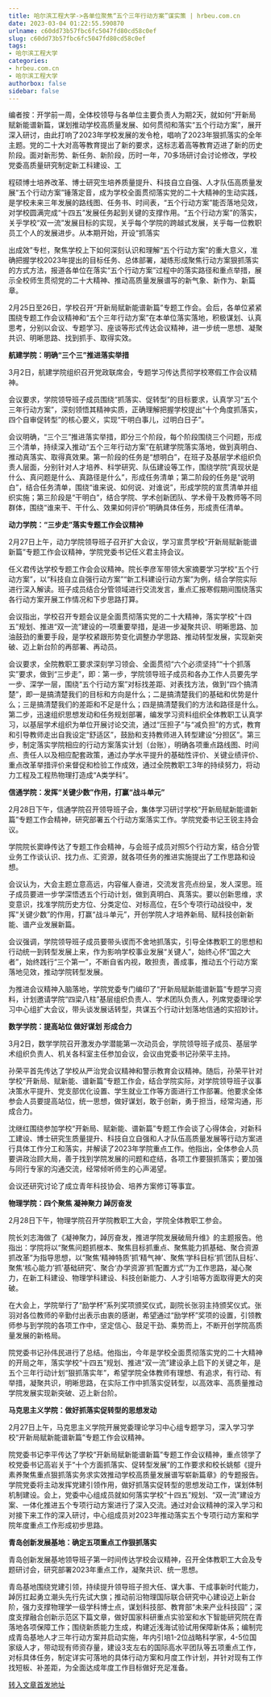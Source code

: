 ```yaml
---
title: 哈尔滨工程大学->各单位聚焦“五个三年行动方案”谋实策 | hrbeu.com.cn
date: 2023-03-04 01:22:55.590870
urlname: c60dd73b57fbc6fc5047fd80cd58c0ef
slug: c60dd73b57fbc6fc5047fd80cd58c0ef
tags: 
- 哈尔滨工程大学
categories:
- hrbeu.com.cn
- 哈尔滨工程大学
authorbox: false
sidebar: false
---
```

编者按：开学前一周，全体校领导与各单位主要负责人为期2天，就如何“开新局赋新能谱新篇，谋划推动学校高质量发展、如何贯彻和落实“五个行动方案”，展开深入研讨，由此打响了2023年学校发展的发令枪，唱响了2023年狠抓落实的全年主题。党的二十大对高等教育提出了新的要求，这标志着高等教育迈进了新的历史阶段。面对新形势、新任务、新阶段，历时一年，70多场研讨会讨论修改，学校党委高质量研究制定新工科建设、工
<!--more-->
程硕博士培养改革、博士研究生培养质量提升、科技自立自强、人才队伍高质量发展“五个行动方案”锤落定音，成为学校全面贯彻落实党的二十大精神的生动实践，是学校未来三年发展的路线图、任务书、时间表，“五个行动方案”能否落地见效，对学校圆满完成“十四五”发展任务起到关键的支撑作用。“五个行动方案”的落实，关乎学校“双一流”发展目标的实现，关乎每个学院的跨越式发展，关乎每一位教职员工个人的发展进步。从本期开始，开设“抓落实

出成效”专栏，聚焦学校上下如何深刻认识和理解“五个行动方案”的重大意义，准确把握学校2023年提出的目标任务、总体部署，凝练形成聚焦行动方案狠抓落实的方式方法，报道各单位在落实“五个行动方案”过程中的落实路径和重点举措，展示全校师生贯彻党的二十大精神、推动高质量发展谱写的新气象、新作为、新篇章。

2月25日至26日，学校召开“开新局赋新能谱新篇”专题工作会。会后，各单位紧紧围绕专题工作会议精神和“五个三年行动方案”在本单位落实落地，积极谋划、认真思考，分别以会议、专题学习、座谈等形式传达会议精神，进一步统一思想、凝聚共识、明晰思路、找到抓手、取得实效。

**航建学院：明确“三个三”推进落实举措**

3月2日，航建学院组织召开党政联席会，专题学习传达贯彻学校寒假工作会议精神。

会议要求，学院领导班子成员围绕“抓落实、促转型”的目标要求，认真学习“五个三年行动方案”，深刻领悟其精神实质，正确理解把握学校提出“十个角度抓落实，四个自审促转型”的核心要义，实现“干明白事儿，过明白日子”。

会议明确，“三个三”推进落实举措，即分三个阶段，每个阶段围绕三个问题，形成三个清单，持续深入推动“五个三年行动方案”在航建学院落实落地，做到真明白、推动真落实、取得真效果。第一阶段的任务是“想明白”，在班子及基层学术组织负责人层面，分别针对人才培养、科学研究、队伍建设等工作，围绕学院“真现状是什么、真问题是什么、真路径是什么”，形成任务清单；第二阶段的任务是“说明白”，结合任务清单，围绕“谁来说、如何说、对谁说”，形成学院的宣贯清单并组织实施；第三阶段是“干明白”，结合学院、学术创新团队、学术骨干及教师等不同群体，围绕“谁来干、干什么、效果如何评价”明确具体任务，形成责任清单。

**动力学院：“三步走”落实专题工作会议精神**

2月27日上午，动力学院领导班子召开扩大会议，学习宣贯学校“开新局赋新能谱新篇”专题工作会议精神，学院党委书记任义君主持会议。

任义君传达学校专题工作会会议精神。院长李彦军带领大家摘要学习学校“五个行动方案”，以“科技自立自强行动方案”“新工科建设行动方案”为例，结合学院实际进行深入解读。班子成员结合分管领域进行交流发言，重点汇报寒假期间围绕落实各行动方案开展工作情况和下步思路打算。

会议指出，学校召开专题会议是全面贯彻落实党的二十大精神，落实学校“十四五”规划、推进“双一流”建设的一项重要举措，是进一步凝聚共识、明晰思路、加油鼓劲的重要手段，是学校紧跟形势变化调整办学思路、推动转型发展，实现新突破、迈上新台阶的再部署、再动员。

会议要求，全院教职工要求深刻学习领会、全面贯彻“六个必须坚持”“十个抓落实”要求，做到“三步走”，即：第一步，学院领导班子成员和各办工作人员要先学一步、深学一层，围绕“五个行动方案”对标找差距、对表找方法，做到“四个搞清楚”，即一是搞清楚我们的目标和方向是什么；二是搞清楚我们的基础和优势是什么；三是搞清楚我们的差距和不足是什么；四是搞清楚我们的方法和路径是什么。第二步，迅速组织思想发动和任务规划部署，编发学习资料组织全体教职工认真学习，以基层学术组织为单位开展讨论交流，通过“压担子”与“减负担”的方式，教育和引导教师走出自我设定“舒适区”，鼓励和支持教师进入转型建设“分担区”。第三步，制定落实学院相应的行动方案落实计划（台账），明确各项重点路线图、时间点、责任人以及相应配套政策，通过办学水平提升的基础性评价、关键业绩评价、重点改革举措评价来督促和检验工作成效，通过全院教职工3年的持续努力，将动力工程及工程热物理打造成“A类学科”。

**信通学院：发挥“关键少数”作用，打赢“战斗单元”**

2月28日下午，信通学院召开领导班子会，集体学习研讨学校“开新局赋新能谱新篇”专题工作会精神，研究部署五个行动方案落实工作。学院党委书记王锐主持会议。

学院院长窦峥传达了专题工作会精神，与会班子成员对照5个行动方案，结合分管业务工作谈认识、找力点、汇资源，就各项任务的推进实施提出了工作思路和设想。

会议认为，大会主题立意高远，内容催人奋进，交流发言亮点纷呈，发人深思。班子成员要进一步学深悟透五个行动计划，做到真明白、真落实。要以创新思维，求变意识，找准学院历史方位、分类定位、对标高位，在5个专项行动战役中，发挥“关键少数”的作用，打赢“战斗单元”，开创学院人才培养新局、赋科技创新新能、谱产业发展新篇。

会议强调，学院领导班子成员要带头锲而不舍地抓落实，引导全体教职工的思想和行动统一到转型发展上来，作为影响学校事业发展“关键人”，始终心怀“国之大者”，始终践行“三个第一”，不断自省内视，敢担责，善成事，推动五个行动方案落地见效，推动学院转型发展。

为推进会议精神入脑落地，学院党委专门编印了“开新局赋新能谱新篇”专题学习资料，计划邀请学院“四梁八柱”基层组织负责人、学术团队负责人，列席党委理论学习中心组扩大会议，带头谈发展话转型，共谋五个行动计划落地信通的实招妙计。

**数学学院：提高站位 做好谋划 形成合力**

3月2日，数学学院召开激发办学潜能第一次动员会，学院领导班子成员、基层学术组织负责人、机关各科室主任参加会议，会议由党委书记孙荣平主持。

孙荣平首先传达了学校从严治党会议精神和警示教育会议精神。随后，孙荣平针对学校“开新局、赋新能、谱新篇”专题工作会，结合学院实际，对学院领导班子议事决策水平提升、党支部优化设置、学生就业工作等方面进行工作部署。他要求全体参会人员要提高站位，统一思想，做好谋划，敢于创新，勇于担当，经常沟通，形成合力。

沈继红围绕参加学校“开新局、赋新能、谱新篇”专题工作会谈了心得体会，对新科工建设、博士研究生质量提升、科技自立自强和人才队伍高质量发展等行动方案进行具体工作分工和落实，并解读了2023年学院重点工作。他指出，全体参会人员要讲政治顾大局，善于找到学院发展的问题和症结，各项工作要狠抓落实；要加强与同行专家的沟通交流，经常倾听师生的心声渴望。

会议还研究讨论了成立青年科技协会、培养方案修订等事宜。

**物理学院：四个聚焦 凝神聚力 踔厉奋发**

2月28日下午，物理学院召开学院教职工大会，学院全体教职工参会。

院长刘志海做了《凝神聚力，踔厉奋发，推进学院发展破局升维》的主题报告。他指出：学院将以“聚焦问题抓根本、聚焦目标抓重点、聚焦能力抓基础、聚合资源抓改革”为指导思想，以“聚焦‘精神特质’抓‘精气神’、聚焦‘学科目标’抓‘团队目标’、聚焦‘核心能力’抓‘基础研究’、聚合‘办学资源’抓‘配置方式’”为工作思路，凝心聚力，在新工科建设、物理学科建设、科技创新能力、人才引培等方面取得更大的突破。

在大会上，学院举行了“励学杯”系列奖项颁奖仪式，副院长张羽主持颁奖仪式。张羽对各位教师的辛勤付出表示由衷的感谢，希望通过“励学杯”奖项的设置，引领教师参与到学院的各项工作中，坚定信心、鼓足干劲、乘势而上，不断开创学院高质量发展的新格局。

院党委书记孙伟民进行了总结。他指出，今年是学校全面贯彻落实党的二十大精神的开局之年，落实学校“十四五”规划、推进“双一流”建设承上启下的关键之年，是五个三年行动计划“狠抓落实年”，希望学院全体教师有理想、有追求，有行动、有举措，凝聚共识，明晰思路，在实际工作中抓落实促转型，以高效率、高质量推动学院发展实现新突破、迈上新台阶。

**马克思主义学院：做好抓落实促转型的思想发动**

2月27日上午，马克思主义学院开展党委理论学习中心组专题学习，深入学习学校“开新局赋新能谱新篇”专题工作会议精神。

院党委书记李平传达了学校“开新局赋新能谱新篇”专题工作会议精神，重点领学了校党委书记高岩关于“十个方面抓落实、促转型发展”的工作要求和校长姚郁《提升素养聚焦重点狠抓落实务求实效推动学校高质量发展谱写崭新篇章》的专题报告。学院党委将主动发挥党建引领作用，做好抓落实促转型的思想发动工作，谋划体制机制建设。会上，党委中心组成员就如何落实学校“十四五”规划、“双一流”建设方案、一体化推进五个专项行动方案进行了深入交流。通过对会议精神的深入学习和对接下来工作的深入研讨，中心组成员对2023年推动落实五个专项行动方案和学院年度重点工作形成初步思路。

**青岛创新发展基地：确定五项重点工作狠抓落实**

青岛创新发展基地领导班子第一时间传达学校会议精神，召开全体教职工大会及专题研讨会，研究部署2023年重点工作，凝聚共识、统一思想。

青岛基地围绕党建引领，持续提升领导班子担大任、谋大事、干成事新时代能力，踔厉扛起勇立潮头先行先试大旗；推动前沿物理国际联合研究中心建设迈上新台阶，强力支撑物理学一级学科博士点，谋划科技部、教育部“未来产业科技园”；深度支撑融合创新示范区下篇文章，做好国家科研重点实验室和水下智能研究院在青落地各项保障工作；围绕新质能力生成，构建近浅海试验试用保障新体系；编制完成青岛基地人才三年行动方案并启动实施，年内引培1-2位战略科学家，4-5位国家级人才，带动现有师资存量，建设3支左右的国际高水平团队等五项重点工作，对标具体任务，制定详实可落地的具体行动方案和月度工作计划，并针对现有工作找短板、补差距，为全面达成年度工作目标做好充足准备。



[转入文章首发地址](http://gongxue.cn/info/1141/74615.htm)